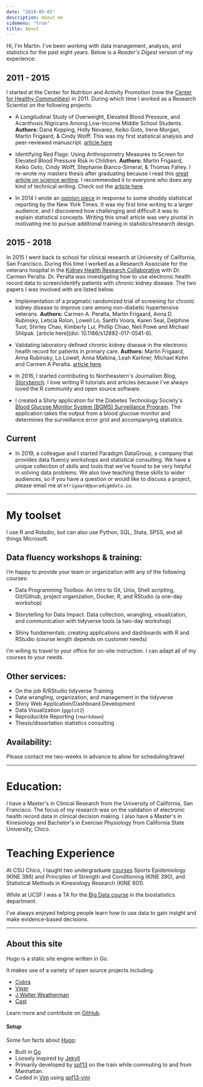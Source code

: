 ```yaml
---
date: "2019-05-03"
description: About me
sidemenu: "true"
title: About
---
```


Hi, I'm Martin. I've been working with data management, analysis, and statistics for the past eight years. Below is a *Reader's Digest* version of my experience:

## 2011 - 2015

I started at the Center for Nutrition and Activity Promotion (now the [Center for Healthy Communities](https://www.csuchico.edu/chc/)) in 2011. During which time I worked as a Research Scientist on the following projects:

- A Longitudinal Study of Overweight, Elevated Blood Pressure, and Acanthosis Nigricans Among Low-Income Middle School Students. **Authors:** Dana Kopping, Holly Nevarez, Keiko Goto, Irene Morgan, Martin Frigaard, & Cindy Wolff. This was my first statistical analysis and peer-reviewed manuscript. [article here](https://www.ncbi.nlm.nih.gov/pubmed/22147837)

- Identifying Red Flags: Using Anthropometry Measures to Screen for Elevated Blood Pressure Risk in Children. **Authors:** Martin Frigaard, Keiko Goto, Cindy Wolff, Stephanie Bianco-Simeral, & Thomas Fahey. I re-wrote my masters thesis after graduating because I read this [great article on science writing](https://www.americanscientist.org/blog/the-long-view/the-science-of-scientific-writing). I recommended it to everyone who does any kind of technical writing. Check out the [article here](http://dx.doi.org/10.1177/1941406412470719).

- In 2014 I wrote an [opinion piece](https://www.newsreview.com/chico/clarity-on-childhood-obesity-rates/content?oid=13239774) in response to some shoddy statistical reporting by the New York Times. It was my first time writing to a larger audience, and I discovered how challenging and difficult it was to explain statistical concepts. Writing this small article was very pivotal in motivating me to pursue additional training in statistics/research design. 

## 2015 - 2018

In 2015 I went back to school for clinical research at University of California, San Francisco. During this time I worked as a Research Associate for the veterans hospital in the [Kidney Health Research Collaborative](https://khrc.ucsf.edu/) with Dr. Carmen Peralta. Dr. Peralta was investigating how to use electronic health record data to screen/identify patients with chronic kidney disease. The two papers I was involved with are listed below. 

- Implementation of a pragmatic randomized trial of screening for chronic kidney disease to improve care among non-diabetic hypertensive veterans. **Authors:** Carmen A. Peralta, Martin Frigaard, Anna D. Rubinsky, Leticia Rolon, Lowell Lo, Santhi Voora, Karen Seal, Delphine Tuot, Shirley Chao, Kimberly Lui, Phillip Chiao, Neil Powe and Michael Shlipak. [article here](doi: 10.1186/s12882-017-0541-6).

- Validating laboratory defined chronic kidney disease in the electronic health record for patients in primary care. **Authors:** Martin Frigaard, Anna Rubinsky, Lo Lowell, Anna Malkina, Leah Karliner, Michael Kohn and Carmen A Peralta. [article here](doi.org/10.1186/s12882-018-1156-2).

- In 2016, I started contributing to Northeastern's Journalism Blog, [Storybench](http://www.storybench.org/category/data-journalism-in-r/). I love writing R tutorials and articles because I've always loved the R community and open source software.

- I created a Shiny application for the Diabetes Technology Society's [Blood Glucose Monitor System (BGMS) Surveillance Program](https://www.diabetestechnology.org/surveillance.shtml). The application takes the output from a blood glucose monitor and determines the surveillance error grid and accompanying statistics. 

## Current

- In 2019, a colleague and I started Paradigm DataGroup, a company that provides data fluency workshops and statistical consulting. We have a unique collection of skills and tools that we've found to be very helpful in solving data problems. We also love teaching these skills to wider audiences, so if you have a question or would like to discuss a project, please email me at `mfrigaard@paradigmdata.io`.  

***

# My toolset

I use R and Rstudio, but can also use Python, SQL, Stata, SPSS, and all things Microsoft.

## Data fluency workshops & training:

I’m happy to provide your team or organization with any of the following courses:

- Data Programming Toolbox: An intro to Git, Unix, Shell scripting, Git/Github, project organization, Docker, R, and RStudio (a one-day workshop)

- Storytelling for Data Impact: Data collection, wrangling, visualization, and communication with tidyverse tools (a two-day workshop)

- Shiny fundamentals: creating applications and dashboards with R and RStudio (course length depends on customer needs)

I’m willing to travel to your office for on-site instruction. I can adapt all of my courses to your needs.

## Other services:

- On the job R/RStudio tidyverse Training  
- Data wrangling, organization, and management in the tidyverse  
- Shiny Web Application/Dashboard Development  
- Data Visualization (`ggplot2`)  
- Reproducible Reporting (`rmarkdown`)  
- Thesis/dissertation statistics consulting 

## Availability:

Please contact me two-weeks in advance to allow for scheduling/travel

***


# Education:

I have a Master's in Clinical Research from the University of California, San Francisco. The focus of my research was on the validation of electronic health record data in clinical decision making. I also have a Master's in Kinesiology and Bachelor's in Exercise Physiology from California State University, Chico. 

# Teaching Experience 

At CSU Chico, I taught two undergraduate [courses](https://catalog.csuchico.edu/viewer/13/KINE/EXERNONEBS.html) Sports Epidemiology (KINE 386) and Principles of Strength and Conditioning (KINE 390), and Statistical Methods in Kinesiology Research (KINE 601). 

While at UCSF I was a TA for the [Big Data course](http://ticr.ucsf.edu/courses/schedule/data_science.html) in the biostatistics department.

I've always enjoyed helping people learn how to use data to gain insight and make evidence-based decisions.

***

## About this site

Hugo is a static site engine written in Go.

It makes use of a variety of open source projects including:

* [Cobra](https://github.com/spf13/cobra)
* [Viper](https://github.com/spf13/viper)
* [J Walter Weatherman](https://github.com/spf13/jWalterWeatherman)
* [Cast](https://github.com/spf13/cast)

Learn more and contribute on [GitHub](https://github.com/spf13).

#### Setup

Some fun facts about [Hugo](http://gohugo.io/):

* Built in [Go](http://golang.org/)
* Loosely inspired by [Jekyll](http://jekyllrb.com/)
* Primarily developed by [spf13](http://spf13.com/) on the train while commuting to and from Manhattan.
* Coded in [Vim](http://vim.org) using [spf13-vim](http://vim.spf13.com/)
